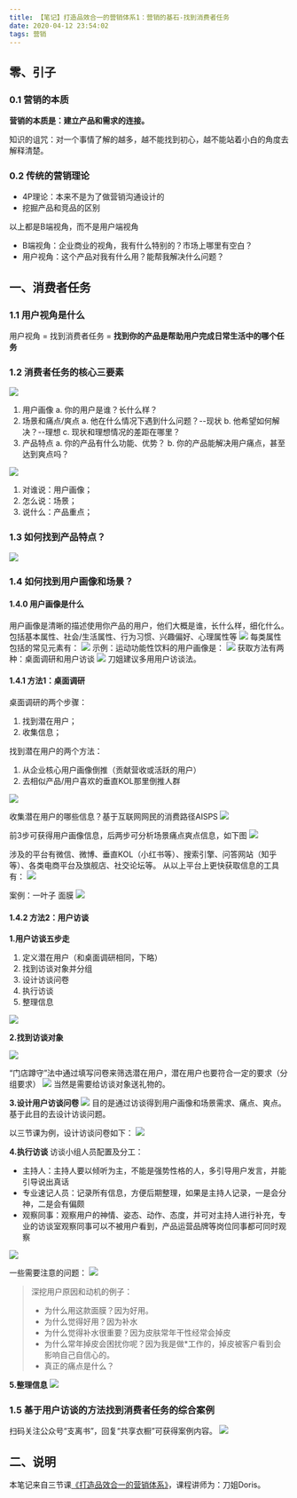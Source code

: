 ```yaml
---
title: 【笔记】打造品效合一的营销体系1：营销的基石-找到消费者任务
date: 2020-04-12 23:54:02
tags: 营销
---
```


## 零、引子
### 0.1 营销的本质
**营销的本质是：建立产品和需求的连接。**

知识的诅咒：对一个事情了解的越多，越不能找到初心，越不能站着小白的角度去解释清楚。

### 0.2 传统的营销理论
* 4P理论：本来不是为了做营销沟通设计的
* 挖掘产品和竞品的区别

以上都是B端视角，而不是用户端视角

* B端视角：企业商业的视角，我有什么特别的？市场上哪里有空白？
* 用户视角：这个产品对我有什么用？能帮我解决什么问题？

## 一、消费者任务
### 1.1 用户视角是什么
用户视角 = 找到消费者任务 = **找到你的产品是帮助用户完成日常生活中的哪个任务**

### 1.2 消费者任务的核心三要素
![](http://image.onlyfew.cn/yingxiao/pinxiaoheyi-1.png?imageMogr/auto-orient/rotate/270)

1. 用户画像
    a. 你的用户是谁？长什么样？
2. 场景和痛点/爽点
    a. 他在什么情况下遇到什么问题？--现状
    b. 他希望如何解决？--理想
    c. 现状和理想情况的差距在哪里？
3. 产品特点
    a. 你的产品有什么功能、优势？
    b. 你的产品能解决用户痛点，甚至达到爽点吗？

![](http://image.onlyfew.cn/yingxiao/pinxiaoheyi-2.png?imageMogr/auto-orient/rotate/270)

1. 对谁说：用户画像；
2. 怎么说：场景；
3. 说什么：产品重点；

### 1.3 如何找到产品特点？
![](http://image.onlyfew.cn/yingxiao/pinxiaoheyi-3.png?imageMogr/auto-orient/rotate/270)

### 1.4 如何找到用户画像和场景？
#### 1.4.0 用户画像是什么
用户画像是清晰的描述使用你产品的用户，他们大概是谁，长什么样，细化什么。包括基本属性、社会/生活属性、行为习惯、兴趣偏好、心理属性等
![](http://image.onlyfew.cn/yingxiao/pinxiaoheyi-4.png?imageMogr/auto-orient/rotate/270)
每类属性包括的常见元素有：
![](http://image.onlyfew.cn/yingxiao/pinxiaoheyi-5.png?imageMogr/auto-orient/rotate/270)
示例：运动功能性饮料的用户画像是：
![](http://image.onlyfew.cn/yingxiao/pinxiaoheyi-6.png?imageMogr/auto-orient/rotate/270)
获取方法有两种：桌面调研和用户访谈
![](http://image.onlyfew.cn/yingxiao/pinxiaoheyi-7.png?imageMogr/auto-orient/rotate/270)
刀姐建议多用用户访谈法。

#### 1.4.1 方法1：桌面调研
桌面调研的两个步骤：

1. 找到潜在用户；
2. 收集信息；

找到潜在用户的两个方法：

1. 从企业核心用户画像倒推（贡献营收或活跃的用户）
2. 去相似产品/用户喜欢的垂直KOL那里倒推人群

![](http://image.onlyfew.cn/yingxiao/pinxiaoheyi-9.png?imageMogr/auto-orient/rotate/270)

收集潜在用户的哪些信息？基于互联网网民的消费路径AISPS
![](http://image.onlyfew.cn/yingxiao/pinxiaoheyi-10.png?imageMogr/auto-orient/rotate/270)

前3步可获得用户画像信息，后两步可分析场景痛点爽点信息，如下图
![](http://image.onlyfew.cn/yingxiao/pinxiaoheyi-11.png?imageMogr/auto-orient/rotate/270)

涉及的平台有微信、微博、垂直KOL（小红书等）、搜索引擎、问答网站（知乎等）、各类电商平台及旗舰店、社交论坛等。
从以上平台上更快获取信息的工具有：
![](http://image.onlyfew.cn/yingxiao/pinxiaoheyi-12.png?imageMogr/auto-orient/rotate/270)

案例：一叶子 面膜
![](http://image.onlyfew.cn/yingxiao/pinxiaoheyi-13.png?imageMogr/auto-orient/rotate/270)

#### 1.4.2 方法2：用户访谈
**1.用户访谈五步走**

1. 定义潜在用户（和桌面调研相同，下略）
2. 找到访谈对象并分组
3. 设计访谈问卷
4. 执行访谈
5. 整理信息

![](http://image.onlyfew.cn/yingxiao/pinxiaoheyi-14.png?imageMogr/auto-orient/rotate/270)

**2.找到访谈对象**

![](http://image.onlyfew.cn/yingxiao/pinxiaoheyi-15.png?imageMogr/auto-orient/rotate/270)

“门店蹲守”法中通过填写问卷来筛选潜在用户，潜在用户也要符合一定的要求（分组要求）
![](http://image.onlyfew.cn/yingxiao/pinxiaoheyi-16.png?imageMogr/auto-orient/rotate/270)
当然是需要给访谈对象送礼物的。

**3.设计用户访谈问卷**
![](http://image.onlyfew.cn/yingxiao/pinxiaoheyi-17.png?imageMogr/auto-orient/rotate/270)
目的是通过访谈得到用户画像和场景需求、痛点、爽点。基于此目的去设计访谈问题。

以三节课为例，设计访谈问卷如下：
![](http://image.onlyfew.cn/yingxiao/pinxiaoheyi-18.png?imageMogr/auto-orient/rotate/270)

**4.执行访谈**
访谈小组人员配置及分工：

* 主持人：主持人要以倾听为主，不能是强势性格的人，多引导用户发言，并能引导说出真话
* 专业速记人员：记录所有信息，方便后期整理，如果是主持人记录，一是会分神，二是会有偏颇
* 观察同事：观察用户的神情、姿态、动作、态度，并可对主持人进行补充，专业的访谈室观察同事可以不被用户看到，产品运营品牌等岗位同事都可同时观察

![](http://image.onlyfew.cn/yingxiao/pinxiaoheyi-19.png?imageMogr/auto-orient/rotate/270)

一些需要注意的问题：
![](http://image.onlyfew.cn/yingxiao/pinxiaoheyi-20.png?imageMogr/auto-orient/rotate/270)
> 深挖用户原因和动机的例子：
> * 为什么用这款面膜？因为好用。
> * 为什么觉得好用？因为补水
> * 为什么觉得补水很重要？因为皮肤常年干性经常会掉皮
> * 为什么常年掉皮会困扰你呢？因为我是做*工作的，掉皮被客户看到会影响自己自信心的。
> * 真正的痛点是什么？

**5.整理信息**
![](http://image.onlyfew.cn/yingxiao/pinxiaoheyi-21.png?imageMogr/auto-orient/rotate/270)

### 1.5 基于用户访谈的方法找到消费者任务的综合案例

扫码关注公众号“支离书”，回复“共享衣橱”可获得案例内容。
![](http://image.onlyfew.cn/info/mp_zhilishu.jpg)

## 二、说明
本笔记来自三节课[《打造品效合一的营销体系》](https://www.sanjieke.cn/course/detail/2/wap/15304941)，课程讲师为：刀姐Doris。